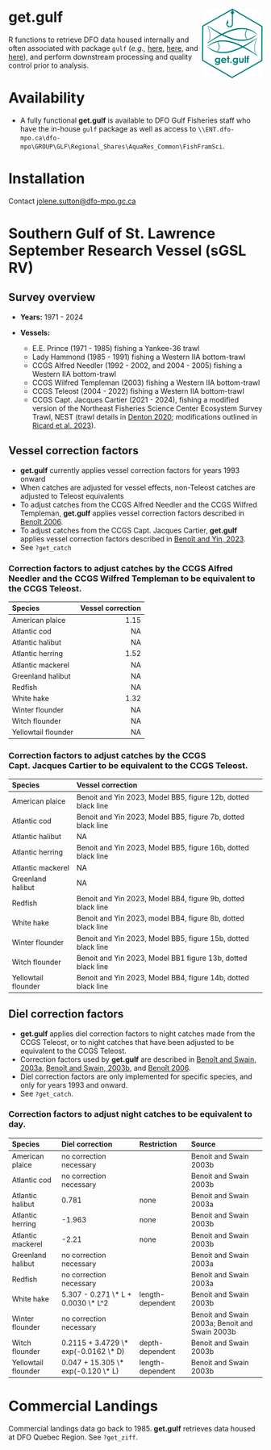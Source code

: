 
<!-- README.md is generated from README.Rmd. Please edit that file -->

# get.gulf <img src="man/figures/logo.png" align="right" height="138" alt="" />

<!-- badges: start -->
<!-- badges: end -->

R functions to retrieve DFO data housed internally and often associated
with package `gulf` (*e.g.,*
[here](https://github.com/dfo-gulf-science/gulf/tree/master),
[here](https://github.com/ricardd/gulf2), and
[here](https://github.com/TobieSurette/gulf.data)), and perform
downstream processing and quality control prior to analysis.

# Availability

- A fully functional **get.gulf** is available to DFO Gulf Fisheries
  staff who have the in-house `gulf` package as well as access to
  `\\ENT.dfo-mpo.ca\dfo-mpo\GROUP\GLF\Regional_Shares\AquaRes_Common\FishFramSci`.

# Installation

Contact <jolene.sutton@dfo-mpo.gc.ca>

# Southern Gulf of St. Lawrence September Research Vessel (sGSL RV)

## Survey overview

- **Years:** 1971 - 2024

- **Vessels:**

  - E.E. Prince (1971 - 1985) fishing a Yankee-36 trawl
  - Lady Hammond (1985 - 1991) fishing a Western IIA bottom-trawl
  - CCGS Alfred Needler (1992 - 2002, and 2004 - 2005) fishing a Western
    IIA bottom-trawl
  - CCGS Wilfred Templeman (2003) fishing a Western IIA bottom-trawl
  - CCGS Teleost (2004 - 2022) fishing a Western IIA bottom-trawl
  - CCGS Capt. Jacques Cartier (2021 - 2024), fishing a modified version
    of the Northeast Fisheries Science Center Ecosystem Survey Trawl,
    NEST (trawl details in [Denton
    2020](https://waves-vagues.dfo-mpo.gc.ca/library-bibliotheque/4087638x.pdf);
    modifications outlined in [Ricard et
    al. 2023](https://publications.gc.ca/collections/collection_2023/mpo-dfo/Fs97-6-3547-eng.pdf)).

## Vessel correction factors

- **get.gulf** currently applies vessel correction factors for years
  1993 onward
- When catches are adjusted for vessel effects, non-Teleost catches are
  adjusted to Teleost equivalents
- To adjust catches from the CCGS Alfred Needler and the CCGS Wilfred
  Templeman, **get.gulf** applies vessel correction factors described in
  [Benoît
  2006](https://www.dfo-mpo.gc.ca/csas-sccs/publications/resdocs-docrech/2006/2006_008-eng.htm).
- To adjust catches from the CCGS Capt. Jacques Cartier, **get.gulf**
  applies vessel correction factors described in [Benoît and Yin,
  2023](https://waves-vagues.dfo-mpo.gc.ca/library-bibliotheque/41220614.pdf).
- See `?get_catch`

### Correction factors to adjust catches by the CCGS Alfred Needler and the CCGS Wilfred Templeman to be equivalent to the CCGS Teleost.

| Species             | Vessel correction |
|:--------------------|------------------:|
| American plaice     |              1.15 |
| Atlantic cod        |                NA |
| Atlantic halibut    |                NA |
| Atlantic herring    |              1.52 |
| Atlantic mackerel   |                NA |
| Greenland halibut   |                NA |
| Redfish             |                NA |
| White hake          |              1.32 |
| Winter flounder     |                NA |
| Witch flounder      |                NA |
| Yellowtail flounder |                NA |

### Correction factors to adjust catches by the CCGS Capt. Jacques Cartier to be equivalent to the CCGS Teleost.

| Species | Vessel correction |
|:---|:---|
| American plaice | Benoit and Yin 2023, Model BB5, figure 12b, dotted black line |
| Atlantic cod | Benoit and Yin 2023, Model BB5, figure 7b, dotted black line |
| Atlantic halibut | NA |
| Atlantic herring | Benoit and Yin 2023, Model BB5, figure 16b, dotted black line |
| Atlantic mackerel | NA |
| Greenland halibut | NA |
| Redfish | Benoit and Yin 2023, Model BB4, figure 9b, dotted black line |
| White hake | Benoit and Yin 2023, model BB4, figure 8b, dotted black line |
| Winter flounder | Benoit and Yin 2023, Model BB5, figure 15b, dotted black line |
| Witch flounder | Benoit and Yin 2023, Model BB1 figure 13b, dotted black line |
| Yellowtail flounder | Benoit and Yin 2023, Model BB4, figure 14b, dotted black line |

## Diel correction factors

- **get.gulf** applies diel correction factors to night catches made
  from the CCGS Teleost, or to night catches that have been adjusted to
  be equivalent to the CCGS Teleost.
- Correction factors used by **get.gulf** are described in [Benoît and
  Swain,
  2003a](https://academic.oup.com/icesjms/article/60/6/1298/653532?login=true),
  [Benoît and Swain,
  2003b](https://publications.gc.ca/collections/collection_2012/mpo-dfo/Fs97-6-2505-eng.pdf),
  and [Benoît
  2006](https://waves-vagues.dfo-mpo.gc.ca/library-bibliotheque/331162.pdf).
- Diel correction factors are only implemented for specific species, and
  only for years 1993 and onward.
- See `?get_catch`.

### Correction factors to adjust night catches to be equivalent to day.

<table>
<thead>
<tr>
<th style="text-align:left;">
Species
</th>
<th style="text-align:left;">
Diel correction
</th>
<th style="text-align:left;">
Restriction
</th>
<th style="text-align:left;">
Source
</th>
</tr>
</thead>
<tbody>
<tr>
<td style="text-align:left;">
American plaice
</td>
<td style="text-align:left;">
no correction necessary
</td>
<td style="text-align:left;">
</td>
<td style="text-align:left;">
Benoit and Swain 2003b
</td>
</tr>
<tr>
<td style="text-align:left;">
Atlantic cod
</td>
<td style="text-align:left;">
no correction necessary
</td>
<td style="text-align:left;">
</td>
<td style="text-align:left;">
Benoit and Swain 2003b
</td>
</tr>
<tr>
<td style="text-align:left;">
Atlantic halibut
</td>
<td style="text-align:left;">
0.781
</td>
<td style="text-align:left;">
none
</td>
<td style="text-align:left;">
Benoit and Swain 2003a
</td>
</tr>
<tr>
<td style="text-align:left;">
Atlantic herring
</td>
<td style="text-align:left;">
-1.963
</td>
<td style="text-align:left;">
none
</td>
<td style="text-align:left;">
Benoit and Swain 2003b
</td>
</tr>
<tr>
<td style="text-align:left;">
Atlantic mackerel
</td>
<td style="text-align:left;">
-2.21
</td>
<td style="text-align:left;">
none
</td>
<td style="text-align:left;">
Benoit and Swain 2003b
</td>
</tr>
<tr>
<td style="text-align:left;">
Greenland halibut
</td>
<td style="text-align:left;">
no correction necessary
</td>
<td style="text-align:left;">
</td>
<td style="text-align:left;">
Benoit and Swain 2003a
</td>
</tr>
<tr>
<td style="text-align:left;">
Redfish
</td>
<td style="text-align:left;">
no correction necessary
</td>
<td style="text-align:left;">
</td>
<td style="text-align:left;">
Benoit and Swain 2003a
</td>
</tr>
<tr>
<td style="text-align:left;">
White hake
</td>
<td style="text-align:left;">
5.307 - 0.271 \* L + 0.0030 \* L^2
</td>
<td style="text-align:left;">
length-dependent
</td>
<td style="text-align:left;">
Benoit and Swain 2003b
</td>
</tr>
<tr>
<td style="text-align:left;">
Winter flounder
</td>
<td style="text-align:left;">
no correction necessary
</td>
<td style="text-align:left;">
</td>
<td style="text-align:left;">
Benoit and Swain 2003a; Benoit and Swain 2003b
</td>
</tr>
<tr>
<td style="text-align:left;">
Witch flounder
</td>
<td style="text-align:left;">
0.2115 + 3.4729 \* exp(-0.0162 \* D)
</td>
<td style="text-align:left;">
depth-dependent
</td>
<td style="text-align:left;">
Benoit and Swain 2003b
</td>
</tr>
<tr>
<td style="text-align:left;">
Yellowtail flounder
</td>
<td style="text-align:left;">
0.047 + 15.305 \* exp(-0.120 \* L)
</td>
<td style="text-align:left;">
length-dependent
</td>
<td style="text-align:left;">
Benoit and Swain 2003b
</td>
</tr>
</tbody>
</table>

# Commercial Landings

Commercial landings data go back to 1985. **get.gulf** retrieves data
housed at DFO Quebec Region. See `?get_ziff`.

